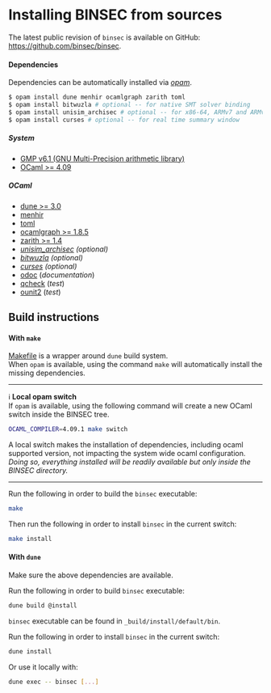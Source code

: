 # Installing BINSEC from sources

The latest public revision of `binsec` is available on GitHub:
https://github.com/binsec/binsec.

#### Dependencies

Dependencies can be automatically installed via
[*opam*](https://opam.ocaml.org/doc/Install.html).  
```bash
$ opam install dune menhir ocamlgraph zarith toml
$ opam install bitwuzla # optional -- for native SMT solver binding
$ opam install unisim_archisec # optional -- for x86-64, ARMv7 and ARMv8
$ opam install curses # optional -- for real time summary window
```

##### System

- [GMP v6.1 (GNU Multi-Precision arithmetic library)](https://gmplib.org)
- [OCaml >= 4.09](https://github.com/ocaml/ocaml)

##### OCaml

- [dune >= 3.0](https://github.com/ocaml/dune)
- [menhir](https://gitlab.inria.fr/fpottier/menhir)
- [toml](https://github.com/ocaml-toml/To.ml)
- [ocamlgraph >= 1.8.5](https://github.com/backtracking/ocamlgraph)
- [zarith >= 1.4](https://github.com/ocaml/Zarith)
- *[unisim_archisec](https://github.com/binsec/unisim_archisec) (optional)*
- *[bitwuzla](https://github.com/bitwuzla/ocaml-bitwuzla) (optional)*
- *[curses](https://github.com/mbacarella/curses) (optional)*
- [odoc](https://github.com/ocaml/odoc) (*documentation*)
- [qcheck](https://github.com/c-cube/qcheck) (*test*)
- [ounit2](https://github.com/gildor478/ounit) (*test*)

## Build instructions

#### With `make`

[Makefile](Makefile) is a wrapper around `dune` build system.  
When `opam` is available, using the command `make` will automatically install the missing dependencies.

---
:information_source: **Local opam switch**  
If `opam` is available, using the following command will create a new OCaml switch inside the BINSEC tree.
```bash
OCAML_COMPILER=4.09.1 make switch
```
A local switch makes the installation of dependencies, including ocaml supported version, not impacting the system wide ocaml configuration.  
*Doing so, everything installed will be readily available but only inside the BINSEC directory.*

---

Run the following in order to build the `binsec` executable:
```bash
make
```
Then run the following in order to install `binsec` in the current switch:
```bash
make install
```

#### With `dune`

Make sure the above dependencies are available.

Run the following in order to build `binsec` executable:
```bash
dune build @install
```

`binsec` executable can be found in
`_build/install/default/bin`.

Run the following in order to install `binsec` in the current switch:
```bash
dune install
```
Or use it locally with:
```bash
dune exec -- binsec [...]
```
